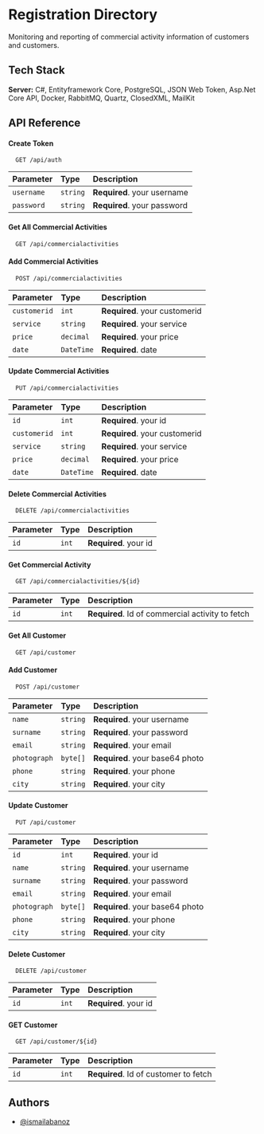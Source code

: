 
# Registration Directory

Monitoring and reporting of commercial activity information of customers and customers.


## Tech Stack

**Server:** C#, Entityframework Core, PostgreSQL, JSON Web Token, Asp.Net Core API, Docker,  RabbitMQ, Quartz, ClosedXML, MailKit


## API Reference

#### Create Token

```http
  GET /api/auth
```

| Parameter | Type     | Description                |
| :-------- | :------- | :------------------------- |
| `username` | `string` | **Required**. your username |
| `password` | `string` | **Required**. your password |

#### Get All Commercial Activities
```http
  GET /api/commercialactivities
```
#### Add Commercial Activities
```http
  POST /api/commercialactivities
```

| Parameter | Type     | Description                |
| :-------- | :------- | :------------------------- |
| `customerid` | `int` | **Required**. your customerid |
| `service` | `string` | **Required**. your service |
| `price` | `decimal` | **Required**. your price |
| `date` | `DateTime` | **Required**. date |

#### Update Commercial Activities
```http
  PUT /api/commercialactivities
```

| Parameter | Type     | Description                |
| :-------- | :------- | :------------------------- |
| `id` | `int` | **Required**. your id |
| `customerid` | `int` | **Required**. your customerid |
| `service` | `string` | **Required**. your service |
| `price` | `decimal` | **Required**. your price |
| `date` | `DateTime` | **Required**. date |

#### Delete Commercial Activities
```http
  DELETE /api/commercialactivities
```

| Parameter | Type     | Description                |
| :-------- | :------- | :------------------------- |
| `id` | `int` | **Required**. your id |

#### Get Commercial Activity

```http
  GET /api/commercialactivities/${id}
```

| Parameter | Type     | Description                       |
| :-------- | :------- | :-------------------------------- |
| `id`      | `int` | **Required**. Id of commercial activity to fetch |


#### Get All Customer
```http
  GET /api/customer
```

#### Add Customer
```http
  POST /api/customer
```

| Parameter | Type     | Description                |
| :-------- | :------- | :------------------------- |
| `name` | `string` | **Required**. your username |
| `surname` | `string` | **Required**. your password |
| `email` | `string` | **Required**. your email |
| `photograph` | `byte[]` | **Required**. your base64 photo |
| `phone` | `string` | **Required**. your phone |
| `city` | `string` | **Required**. your city |


#### Update Customer
```http
  PUT /api/customer
```

| Parameter | Type     | Description                |
| :-------- | :------- | :------------------------- |
| `id` | `int` | **Required**. your id |
| `name` | `string` | **Required**. your username |
| `surname` | `string` | **Required**. your password |
| `email` | `string` | **Required**. your email |
| `photograph` | `byte[]` | **Required**. your base64 photo |
| `phone` | `string` | **Required**. your phone |
| `city` | `string` | **Required**. your city |




#### Delete Customer
```http
  DELETE /api/customer
```

| Parameter | Type     | Description                |
| :-------- | :------- | :------------------------- |
| `id` | `int` | **Required**. your id |

#### GET Customer
```http
  GET /api/customer/${id}
```

| Parameter | Type     | Description                       |
| :-------- | :------- | :-------------------------------- |
| `id`      | `int` | **Required**. Id of customer to fetch |

## Authors

- [@ismailabanoz](https://github.com/ismailabanoz)
